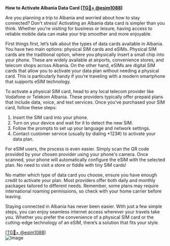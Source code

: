 **How to Activate Albania Data Card [[TG💪+ @esim1088](https://t.me/s/esim1088)]**

Are you planning a trip to Albania and worried about how to stay connected? Don't stress! Activating an Albania data card is simpler than you think. Whether you're visiting for business or leisure, having access to reliable mobile data can make your trip smoother and more enjoyable.

First things first, let’s talk about the types of data cards available in Albania. You have two main options: physical SIM cards and eSIMs. Physical SIM cards are the traditional option, where you physically insert a small chip into your phone. These are widely available at airports, convenience stores, and telecom shops across Albania. On the other hand, eSIMs are digital SIM cards that allow you to activate your data plan without needing a physical card. This is particularly handy if you’re traveling with a modern smartphone that supports eSIM technology.

To activate a physical SIM card, head to any local telecom provider like Vodafone or Telekom Albania. These providers typically offer prepaid plans that include data, voice, and text services. Once you’ve purchased your SIM card, follow these steps:

1. Insert the SIM card into your phone.
2. Turn on your device and wait for it to detect the new SIM.
3. Follow the prompts to set up your language and network settings.
4. Contact customer service (usually by dialing *123#) to activate your data plan.

For eSIM users, the process is even easier. Simply scan the QR code provided by your chosen provider using your phone's camera. Once scanned, your phone will automatically configure the eSIM with the selected plan. No need to visit a store or fiddle with tiny SIM cards!

No matter which type of data card you choose, ensure you have enough credit to activate your plan. Most providers offer both daily and monthly packages tailored to different needs. Remember, some plans may require international roaming permissions, so check with your home carrier before leaving.

Staying connected in Albania has never been easier. With just a few simple steps, you can enjoy seamless internet access wherever your travels take you. Whether you prefer the convenience of a physical SIM card or the cutting-edge technology of an eSIM, there’s a solution that fits your style.

[[TG💪+ @esim1088](https://t.me/s/esim1088)]  
![Image](https://i.postimg.cc/Y0z9fWf4/image.png)
